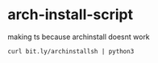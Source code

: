 # arch-install-script
making ts because archinstall doesnt work

```
curl bit.ly/archinstallsh | python3
```
